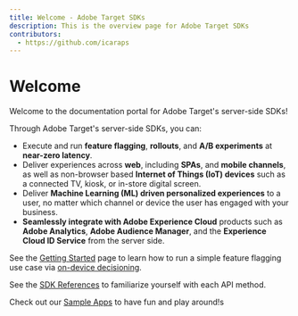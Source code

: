 ```yaml
---
title: Welcome - Adobe Target SDKs
description: This is the overview page for Adobe Target SDKs
contributors:
  - https://github.com/icaraps
---
```


# Welcome

Welcome to the documentation portal for Adobe Target's server-side SDKs!

Through Adobe Target's server-side SDKs, you can:

* Execute and run **feature flagging**, **rollouts**, and **A/B experiments** at **near-zero latency**.
* Deliver experiences across **web**, including **SPAs**, and **mobile channels**, as well as non-browser based **Internet of Things (IoT) devices** such as a connected TV, kiosk, or in-store digital screen.
* Deliver **Machine Learning (ML) driven personalized experiences** to a user, no matter which channel or device the user has engaged with your business.
* **Seamlessly integrate with Adobe Experience Cloud** products such as **Adobe Analytics**, **Adobe Audience Manager**, and the **Experience Cloud ID Service** from the server side.

See the [Getting Started](../sdk-guides/getting-started/) page to learn how to run a simple feature flagging use case via [on-device decisioning](../sdk-guides/on-device-decisioning/).

See the [SDK References](/sdk/) to familiarize yourself with each API method.

Check out our [Sample Apps](/sample-apps/) to have fun and play around!s